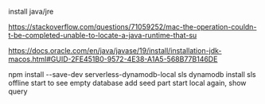 install java/jre

https://stackoverflow.com/questions/71059252/mac-the-operation-couldn-t-be-completed-unable-to-locate-a-java-runtime-that-su

https://docs.oracle.com/en/java/javase/19/install/installation-jdk-macos.html#GUID-2FE451B0-9572-4E38-A1A5-568B77B146DE


npm install --save-dev serverless-dynamodb-local
sls dynamodb install
sls offline start
to see empty database
add seed part
start local again, show query